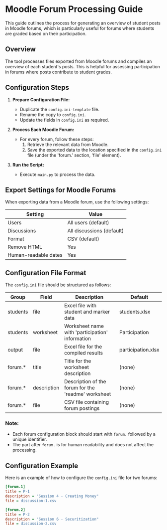 
# Moodle Forum Processing Guide

This guide outlines the process for generating an overview of student posts in Moodle forums, which is particularly useful for forums where students are graded based on their participation.

## Overview
The tool processes files exported from Moodle forums and compiles an overview of each student's posts. This is helpful for assessing participation in forums where posts contribute to student grades.

## Configuration Steps
1. **Prepare Configuration File:**
   - Duplicate the `config.ini-template` file.
   - Rename the copy to `config.ini`.
   - Update the fields in `config.ini` as required.

2. **Process Each Moodle Forum:**
   - For every forum, follow these steps:
     1. Retrieve the relevant data from Moodle.
     2. Save the exported data to the location specified in the `config.ini` file (under the 'forum.' section, 'file' element).

3. **Run the Script:**
   - Execute `main.py` to process the data.

## Export Settings for Moodle Forums

When exporting data from a Moodle forum, use the following settings:

| Setting              | Value                     | 
|----------------------|---------------------------|
| Users                | All users (default)       |
| Discussions          | All discussions (default) |
| Format               | CSV (default)             |
| Remove HTML          | Yes                       | 
| Human-readable dates | Yes                       |

## Configuration File Format

The `config.ini` file should be structured as follows:

| Group        | Field       | Description   | Default         |
|--------------|-------------|---------------|-----------------|
| students     | file        | Excel file with student and marker data | students.xlsx |
| students     | worksheet   | Worksheet name with 'participation' information | Participation |
| output       | file        | Excel file for the compiled results | participation.xlsx |
| forum.*      | title       | Title for the worksheet description | (none) |
| forum.*      | description | Description of the forum for the 'readme' worksheet | (none) |
| forum.*      | file        | CSV file containing forum postings | (none) |

### Note:
- Each forum configuration block should start with `forum.` followed by a unique identifier.
- The part after `forum.` is for human readability and does not affect the processing.

## Configuration Example

Here is an example of how to configure the `config.ini` file for two forums:

```ini
[forum.1]
title = P-1
description = "Session 4 - Creating Money"
file = discussion-1.csv

[forum.2]
title = P-2
description = "Session 6 - Securitization"
file = discussion-2.csv
```
